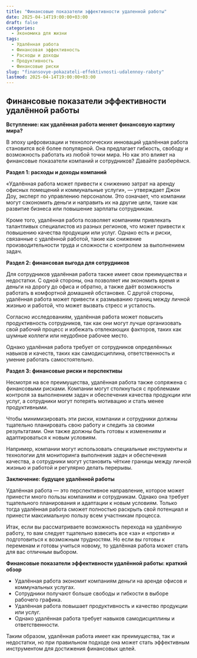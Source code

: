 ```yaml
---
title: "Финансовые показатели эффективности удаленной работы"
date: 2025-04-14T19:00:00+03:00
draft: false
categories:
  - Экономика для жизни
tags:
  - Удалённая работа
  - Финансовая эффективность
  - Расходы и доходы
  - Продуктивность
  - Финансовые риски
slug: "finansovye-pokazateli-effektivnosti-udalennoy-raboty"
lastmod: 2025-04-14T19:00:00+03:00
---
```


## Финансовые показатели эффективности удалённой работы

**Вступление: как удалённая работа меняет финансовую картину мира?**

В эпоху цифровизации и технологических инноваций удалённая работа становится всё более популярной. Она предлагает гибкость, свободу и возможность работать из любой точки мира. Но как это влияет на финансовые показатели компаний и сотрудников? Давайте разберёмся.

**Раздел 1: расходы и доходы компаний**

«Удалённая работа может привести к снижению затрат на аренду офисных помещений и коммунальные услуги», — утверждает Джон Доу, эксперт по управлению персоналом. Это означает, что компании могут сэкономить деньги и направить их на другие цели, такие как развитие бизнеса или повышение зарплаты сотрудникам.

Кроме того, удалённая работа позволяет компаниям привлекать талантливых специалистов из разных регионов, что может привести к повышению качества продукции или услуг. Однако есть и риски, связанные с удалённой работой, такие как снижение производительности труда и сложности с контролем за выполнением задач.

**Раздел 2: финансовая выгода для сотрудников**

Для сотрудников удалённая работа также имеет свои преимущества и недостатки. С одной стороны, она позволяет им экономить время и деньги на дорогу до офиса и обратно, а также даёт возможность работать в комфортной домашней обстановке. С другой стороны, удалённая работа может привести к размыванию границ между личной жизнью и работой, что может вызвать стресс и усталость.

Согласно исследованиям, удалённая работа может повысить продуктивность сотрудников, так как они могут лучше организовать свой рабочий процесс и избежать отвлекающих факторов, таких как шумные коллеги или неудобное рабочее место.

Однако удалённая работа требует от сотрудников определённых навыков и качеств, таких как самодисциплина, ответственность и умение работать самостоятельно.

**Раздел 3: финансовые риски и перспективы**

Несмотря на все преимущества, удалённая работа также сопряжена с финансовыми рисками. Компании могут столкнуться с проблемами контроля за выполнением задач и обеспечения качества продукции или услуг, а сотрудники могут потерять мотивацию и стать менее продуктивными.

Чтобы минимизировать эти риски, компании и сотрудники должны тщательно планировать свою работу и следить за своими результатами. Они также должны быть готовы к изменениям и адаптироваться к новым условиям.

Например, компании могут использовать специальные инструменты и технологии для мониторинга выполнения задач и обеспечения качества, а сотрудники могут установить чёткие границы между личной жизнью и работой и регулярно делать перерывы.

**Заключение: будущее удалённой работы**

Удалённая работа — это перспективное направление, которое может принести много пользы компаниям и сотрудникам. Однако она требует тщательного планирования и адаптации к новым условиям. Только тогда удалённая работа сможет полностью раскрыть свой потенциал и принести максимальную пользу всем участникам процесса.

Итак, если вы рассматриваете возможность перехода на удалённую работу, то вам следует тщательно взвесить все «за» и «против» и подготовиться к возможным трудностям. Но если вы готовы к переменам и готовы учиться новому, то удалённая работа может стать для вас отличным выбором.

**Финансовые показатели эффективности удалённой работы: краткий обзор**

* Удалённая работа экономит компаниям деньги на аренде офисов и коммунальных услугах.
* Сотрудники получают больше свободы и гибкости в выборе рабочего графика.
* Удалённая работа повышает продуктивность и качество продукции или услуг.
* Однако удалённая работа требует навыков самодисциплины и ответственности.

Таким образом, удалённая работа имеет как преимущества, так и недостатки, но при правильном подходе она может стать эффективным инструментом для достижения финансовых целей.


